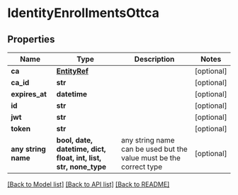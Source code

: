 # IdentityEnrollmentsOttca


## Properties
Name | Type | Description | Notes
------------ | ------------- | ------------- | -------------
**ca** | [**EntityRef**](EntityRef.md) |  | [optional] 
**ca_id** | **str** |  | [optional] 
**expires_at** | **datetime** |  | [optional] 
**id** | **str** |  | [optional] 
**jwt** | **str** |  | [optional] 
**token** | **str** |  | [optional] 
**any string name** | **bool, date, datetime, dict, float, int, list, str, none_type** | any string name can be used but the value must be the correct type | [optional]

[[Back to Model list]](../README.md#documentation-for-models) [[Back to API list]](../README.md#documentation-for-api-endpoints) [[Back to README]](../README.md)


